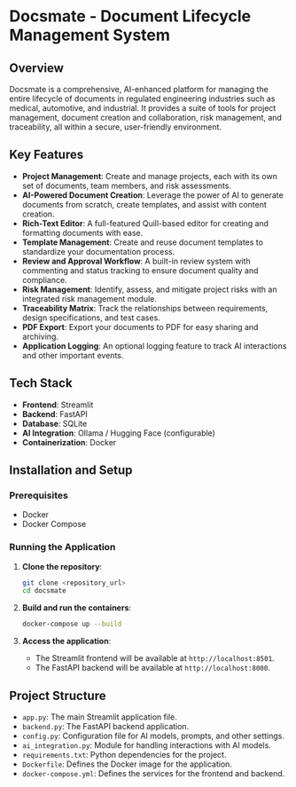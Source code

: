 # Docsmate - Document Lifecycle Management System

## Overview

Docsmate is a comprehensive, AI-enhanced platform for managing the entire lifecycle of documents in regulated engineering industries such as medical, automotive, and industrial. It provides a suite of tools for project management, document creation and collaboration, risk management, and traceability, all within a secure, user-friendly environment.

## Key Features

- **Project Management**: Create and manage projects, each with its own set of documents, team members, and risk assessments.
- **AI-Powered Document Creation**: Leverage the power of AI to generate documents from scratch, create templates, and assist with content creation.
- **Rich-Text Editor**: A full-featured Quill-based editor for creating and formatting documents with ease.
- **Template Management**: Create and reuse document templates to standardize your documentation process.
- **Review and Approval Workflow**: A built-in review system with commenting and status tracking to ensure document quality and compliance.
- **Risk Management**: Identify, assess, and mitigate project risks with an integrated risk management module.
- **Traceability Matrix**: Track the relationships between requirements, design specifications, and test cases.
- **PDF Export**: Export your documents to PDF for easy sharing and archiving.
- **Application Logging**: An optional logging feature to track AI interactions and other important events.

## Tech Stack

- **Frontend**: Streamlit
- **Backend**: FastAPI
- **Database**: SQLite
- **AI Integration**: Ollama / Hugging Face (configurable)
- **Containerization**: Docker

## Installation and Setup

### Prerequisites

- Docker
- Docker Compose

### Running the Application

1.  **Clone the repository**:
    ```bash
    git clone <repository_url>
    cd docsmate
    ```

2.  **Build and run the containers**:
    ```bash
    docker-compose up --build
    ```

3.  **Access the application**:
    - The Streamlit frontend will be available at `http://localhost:8501`.
    - The FastAPI backend will be available at `http://localhost:8000`.

## Project Structure

- `app.py`: The main Streamlit application file.
- `backend.py`: The FastAPI backend application.
- `config.py`: Configuration file for AI models, prompts, and other settings.
- `ai_integration.py`: Module for handling interactions with AI models.
- `requirements.txt`: Python dependencies for the project.
- `Dockerfile`: Defines the Docker image for the application.
- `docker-compose.yml`: Defines the services for the frontend and backend.

